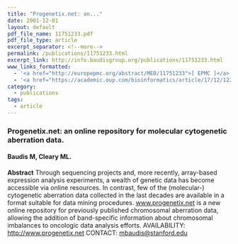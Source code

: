 ```yaml
---
title: "Progenetix.net: an..."
date: 2001-12-01
layout: default
pdf_file_name: 11751233.pdf
pdf_file_type: article
excerpt_separator: <!--more-->
permalink: /publications/11751233.html
excerpt_link: http://info.baudisgroup.org/publications/11751233.html
www_links_formatted:
  - '<a href="http://europepmc.org/abstract/MED/11751233">[ EPMC ]</a>'
  - '<a href="https://academic.oup.com/bioinformatics/article/17/12/1228/225653">[ Bioinformatics ]</a>'
category:
  - publications
tags:
  - article
---
```


### Progenetix.net: an online repository for molecular cytogenetic aberration data.
#### Baudis M, Cleary ML.

**Abstract** Through sequencing projects and, more recently, array-based expression analysis experiments, a wealth of genetic data has become accessible via online resources. In contrast, few of the (molecular-) cytogenetic aberration data collected in the last decades are available in a format suitable for data mining procedures. www.progenetix.net is a new online repository for previously published chromosomal aberration data, allowing the addition of band-specific information about chromosomal imbalances to oncologic data analysis efforts. AVAILABILITY: http://www.progenetix.net CONTACT: mbaudis@stanford.edu
